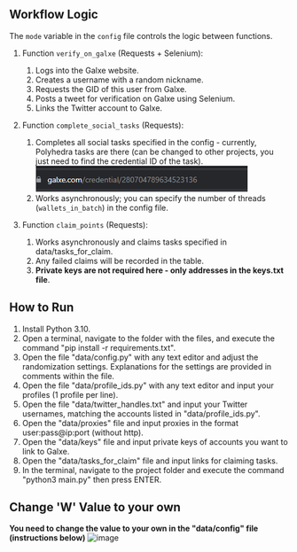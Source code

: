 ## Workflow Logic

The `mode` variable in the `config` file controls the logic between functions.

1. Function `verify_on_galxe` (Requests + Selenium):
    1. Logs into the Galxe website.
    2. Creates a username with a random nickname.
    3. Requests the GID of this user from Galxe.
    4. Posts a tweet for verification on Galxe using Selenium.
    5. Links the Twitter account to Galxe.

2. Function `complete_social_tasks` (Requests):
   1. Completes all social tasks specified in the config - currently, Polyhedra tasks are there (can be changed to other projects, you just need to find the credential ID of the task).
   ![img.png](img.png)
   2. Works asynchronously; you can specify the number of threads (`wallets_in_batch`) in the config file.

3. Function `claim_points` (Requests):
   1. Works asynchronously and claims tasks specified in data/tasks_for_claim.
   2. Any failed claims will be recorded in the table.
   3. **Private keys are not required here - only addresses in the keys.txt file**.

## How to Run
1. Install Python 3.10.
2. Open a terminal, navigate to the folder with the files, and execute the command "pip install -r requirements.txt".
3. Open the file "data/config.py" with any text editor and adjust the randomization settings. Explanations for the settings are provided in comments within the file.
4. Open the file "data/profile_ids.py" with any text editor and input your profiles (1 profile per line).
5. Open the file "data/twitter_handles.txt" and input your Twitter usernames, matching the accounts listed in "data/profile_ids.py".
6. Open the "data/proxies" file and input proxies in the format user:pass@ip:port (without http).
7. Open the "data/keys" file and input private keys of accounts you want to link to Galxe.
8. Open the "data/tasks_for_claim" file and input links for claiming tasks.
9. In the terminal, navigate to the project folder and execute the command "python3 main.py" then press ENTER.

## Change 'W' Value to your own
**You need to change the value to your own in the "data/config" file (instructions below)**
![image](https://user-images.githubusercontent.com/117441696/210056890-bc69281a-a7aa-4681-9722-4d65fd07c957.png)
